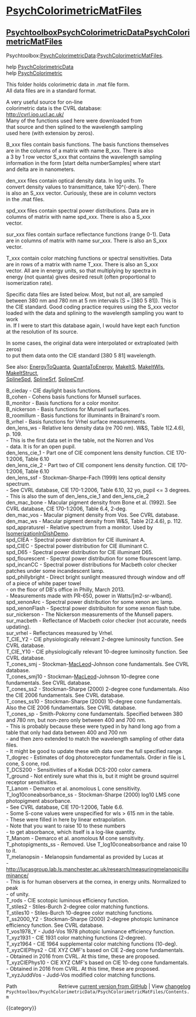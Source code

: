 # [PsychColorimetricMatFiles](PsychColorimetricMatFiles)
## [Psychtoolbox](Psychtoolbox)[PsychColorimetricData](PsychColorimetricData)[PsychColorimetricMatFiles](PsychColorimetricMatFiles)

Psychtoolbox:[PsychColorimetricData](PsychColorimetricData):[PsychColorimetricMatFiles](PsychColorimetricMatFiles).  
  
help [PsychColorimetricData](PsychColorimetricData)  
help [PsychColorimetric](PsychColorimetric)  
  
This folder holds colorimetric data in .mat file form.  
All data files are in a standard format.  
  
A very useful source for on-line  
colorimetric data is the CVRL database:   
  http://cvrl.ioo.ucl.ac.uk/  
Many of the functions used here were downloaded from  
that source and then splined to the wavelength sampling  
used here (with extension by zeros).  
  
  B\_xxx files contain basis functions.  The basis functions themselves  
    are in the columns of a matrix with name B\_xxx.  There is also  
    a 3 by 1 row vector S\_xxx that contains the wavelength sampling  
    information in the form [start delta numberSamples] where start  
    and delta are in nanometers.  
  
  den\_xxx files contain optical density data.  In log units.  To  
    convert density values to transmittance, take 10^(-den).  There  
    is also an S\_xxx vector.  Curiously, these are in column vectors  
    in the .mat files.  
  
  spd\_xxx files contain spectral power distributions.  Data are in  
    columns of matrix with name spd\_xxx.  There is also a S\_xxx  
    vector.  
  
  sur\_xxx files contain surface reflectance functions (range 0-1).  Data  
    are in columns of matrix with name sur\_xxx.  There is also an S\_xxx  
    vector.  
  
  T\_xxx contain color matching functions or spectral sensitivities.  Data  
     are in rows of a matrix with name T\_xxx.  There is also an S\_xxx  
     vector.  All are in energy units, so that multiplying by spectra in  
     energy (not quanta) gives desired result (often proportional to  
     isomerization rate).  
  
 Specific data files are listed below.  Most, but not all, are sampled  
 between 380 nm and 780 nm at 5 nm intervals (S = [380 5 81]).  This is  
 the CIE standard.  Good coding practice requires using the S\_xxx vector  
 loaded with the data and splining to the wavelength sampling you want to work  
 in.  If I were to start this database again, I would have kept each function  
 at the resolution of its source.  
  
 In some cases, the original data were interpolated or extraploated (with zeros)  
 to put them data onto the CIE standard [380 5 81] wavelength.  
  
 See also: [EnergyToQuanta](EnergyToQuanta), [QuantaToEnergy](QuantaToEnergy), [MakeItS](MakeItS), [MakeItWls](MakeItWls), [MakeItStruct](MakeItStruct),   
   [SplineSpd](SplineSpd), [SplineSrf](SplineSrf), [SplineCmf](SplineCmf).  
  
  B\_cieday            - CIE daylight basis functions.  
  B\_cohen             - Cohens basis functions for Munsell surfaces.  
  B\_monitor           - Basis functions for a color monitor.  
  B\_nickerson         - Basis functions for Munsell surfaces.  
  B\_roomillum         - Basis functions for illuminants in Brainard's room.  
  B\_vrhel             - Basis functions for Vrhel surface measurements.  
  den\_lens\_ws         - Relative lens density data (re 700 nm).  W&S, Table 1(2.4.6), p. 109.  
                      -   This is the first data set in the table, not the Norren and Vos   
                      -   data.  It is for an open pupil.  
  den\_lens\_cie\_1      - Part one of CIE component lens density function. CIE 170-1:2006, Table 6.10  
  den\_lens\_cie\_2      - Part two of CIE component lens density function. CIE 170-1:2006, Table 6.10  
  den\_lens\_ssf        - Stockman-Sharpe-Fach (1999) lens optical density spectrum.  
                      -   See CVRL database, CIE 170-1:2006, Table 6.10, 32 yo, pupil <= 3 degrees.  
                      -   This is also the sum of den\_lens\_cie\_1 and den\_lens\_cie\_2  
  den\_mac\_bone        - Macular pigment density from Bone et al. (1992).  See CVRL database, CIE 170-1:2006, Table 6.4, 2-deg.  
  den\_mac\_vos         - Macular pigment density from Vos.  See CVRL database.  
  den\_mac\_ws          - Macular pigment density from W&S, Table 2(2.4.6), p. 112.  
  spd\_appratusrel     - Relative spectrum from a monitor.  Used by [IsomerizationInDishDemo](IsomerizationInDishDemo).  
  spd\_CIEA            - Spectral power distribtion for CIE illuminant A.  
  spd\_CIEC            - Spectral power distribution for CIE illuminant C.  
  spd\_D65             - Spectral power distribution for CIE illuminant D65.  
  spd\_flourescent     - Spectral power distribution for some flourescent lamp.  
  spd\_incanCC         - Spectral power distributions for Macbeth color checker patches under some incandescent lamp.  
  spd\_phillybright    - Direct bright sunlight measured through window and off of a piece of white paper towel  
                      -   on the floor of DB's office in Philly, March 2013.  
                      -   Measurements made with PR-650, power in Watts/[m2-sr-wlband].  
  spd\_xenonArc        - Spectral power distribution for some xenon arc lamp.  
  spd\_xenonFlash      - Spectral power distribuiton for some xenon flash tube.  
  sur\_nickerson       - The Nickerson measurements of the Munsell papers.  
  sur\_macbeth         - Reflectance of Macbeth color checker (not accurate, needs updating).  
  sur\_vrhel           - Reflectances measured by Vrhel.  
  T\_CIE\_Y2            - CIE physiologically relevant 2-degree luminosity function.  See CVRL database.  
  T\_CIE\_Y10           - CIE physiologically relevant 10-degree luminosity function.  See CVRL database.  
  T\_cones\_smj         - Stockman-[MacLeod](MacLeod)-Johnson cone fundamentals.  See CVRL database.  
  T\_cones\_smj10       - Stockman-[MacLeod](MacLeod)-Johnson 10-degree cone fundamentals.  See CVRL database.  
  T\_cones\_ss2         - Stockman-Sharpe (2000) 2-degree cone fundamentals.  Also the CIE 2006 fundamentals. See CVRL database.  
  T\_cones\_ss10        - Stockman-Sharpe (2000) 10-degree cone fundamentals.  Also the CIE 2006 fundamentals. See CVRL database.  
  T\_cones\_sp          - Smith-Pokorny cone fundamentals.  Specified between 380 and 780 nm, but non-zero only between 400 and 700 nm.  
                      -   This is probably because these were typed in by hand long ago from a table that only had data between 400 and 700 nm  
                      -   and then zero extended to match the wavelength sampling of other data files.  
                      -   It might be good to update these with data over the full specified range.  
  T\_dogrec            - Estimates of dog photoreceptor fundamentals. Order in file is L cone, S cone, rod.  
  T\_DCS200            - Sensitivities of a Kodak DCS-200 color camera.  
  T\_ground            - Not entirely sure what this is, but it might be ground squirrel receptor sensitivities.  
  T\_Lanom             - Demarco et al. anomolous L cone sensitivity.  
  T\_log10coneabsorbance\_ss - Stockman-Sharpe (2000) log10 LMS cone photopigment absorbance.  
                      -   See CVRL database, CIE 170-1:2006, Table 6.6.  
                      -   Some S-cone values were unspecified for wls \> 615 nm in the table.  
                      -   These were filled in here by linear extrapolation.  
                      -   Note that you want to raise 10 to these numbers  
                      -   to get absorbance, which itself is a log-like quantity.  
  T\_Manom             - Demarco et al. anomolous M cone sensitivity.  
  T\_photopigments\_ss  - Removed.  Use T\_log10coneabsorbance and raise 10 to it.  
  T\_melanopsin        - Melanopsin fundamental as provided by Lucas at  
                      -   http://lucasgroup.lab.ls.manchester.ac.uk/research/measuringmelanopicilluminance/  
                      -   This is for human observers at the cornea, in energy units.  Normalized to peak  
                      -   of unity.  
  T\_rods              - CIE scotopic luminous efficiency function.  
  T\_stiles2           - Stiles-Burch 2-degree color matching functions.  
  T\_stiles10          - Stiles-Burch 10-degree color matching functions.  
  T\_ss2000\_Y2         - Stockman-Sharpe (2000) 2-degree photopic luminance efficiency function.  See CVRL database.  
  T\_vos1978\_Y         - Judd-Vos 1978 photopic luminance efficiency function.  
  T\_xyz1931           - CIE 1931 color matching functions (2-degree).  
  T\_xyz1964           - CIE 1964 supplemental color matching functions (10-deg).  
  T\_xyzCIEPhys2       - CIE XYZ CMF's based on CIE 2-deg cone fundamentals.  
                      -   Obtained in 2016 from CVRL.  At this time, these are proposed.  
  T\_xyzCIEPhys10      - CIE XYZ CMF's based on CIE 10-deg cone fundamentals.  
                      -   Obtained in 2016 from CVRL.  At this time, these are proposed.  
  T\_xyzJuddVos        - Judd-Vos modified color matching functions.  




<div class="code_header" style="text-align:right;">
  <span style="float:left;">Path&nbsp;&nbsp;</span> <span class="counter">Retrieve <a href=
  "https://raw.github.com/Psychtoolbox-3/Psychtoolbox-3/beta/Psychtoolbox/PsychColorimetricData/PsychColorimetricMatFiles/Contents.m">current version from GitHub</a> | View <a href=
  "https://github.com/Psychtoolbox-3/Psychtoolbox-3/commits/beta/Psychtoolbox/PsychColorimetricData/PsychColorimetricMatFiles/Contents.m">changelog</a></span>
</div>
<div class="code">
  <code>Psychtoolbox/PsychColorimetricData/PsychColorimetricMatFiles/Contents.m</code>
</div>

{{category}}